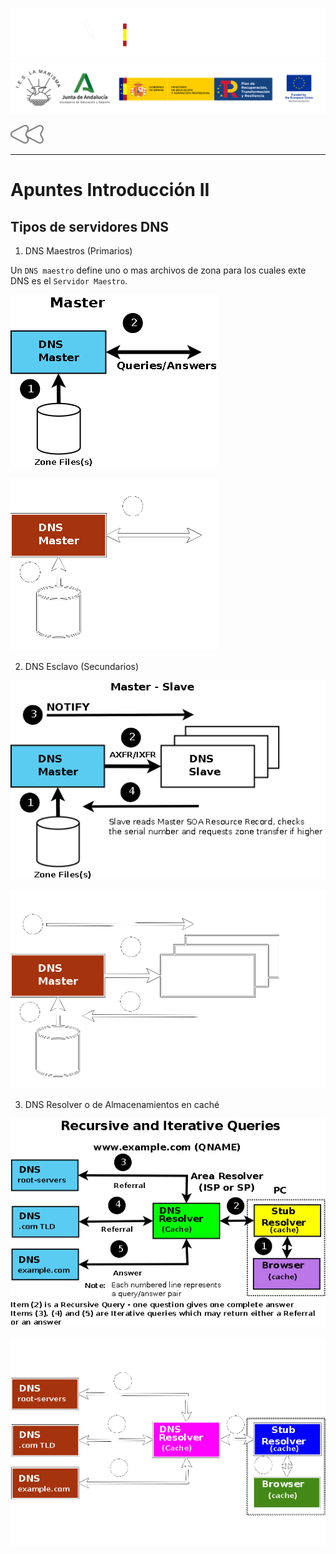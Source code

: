 ![](/.resGen/_bannerD.png#gh-dark-mode-only)
![](/.resGen/_bannerL.png#gh-light-mode-only)

<a href="2.md"><img src="/.resGen/_back.svg" width="52.5"></a>

---

# Apuntes Introducción II

## Tipos de servidores DNS

1. DNS Maestros (Primarios)

Un `DNS maestro` define uno o mas archivos de zona para los cuales exte DNS es el `Servidor Maestro`. 

![](res/img/dns_master.png#gh-light-mode-only)

![](res/img/dns_master_i.png#gh-dark-mode-only)

2. DNS Esclavo (Secundarios)

![](res/img/dns_slave.png#gh-light-mode-only)

![](res/img/dns_slave_i.png#gh-dark-mode-only)

3. DNS Resolver o de Almacenamientos en caché

![](res/img/dns_recursive.png#gh-light-mode-only)

![](res/img/dns_recursive_i.png#gh-dark-mode-only)